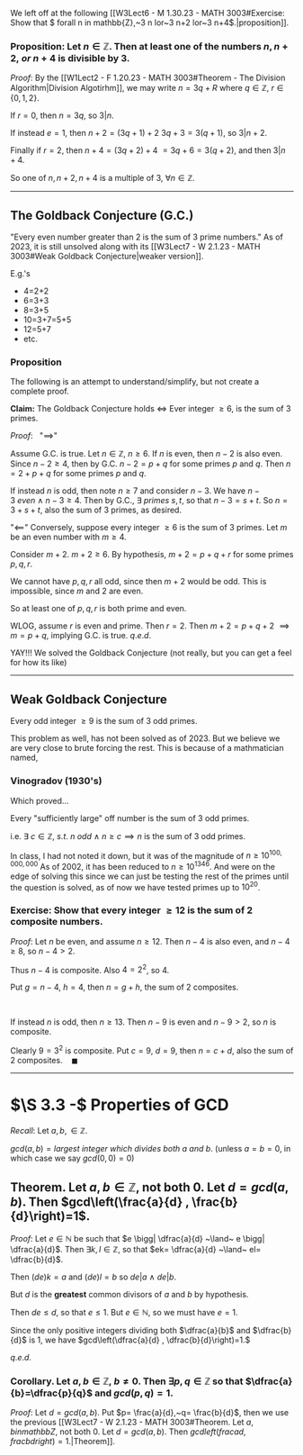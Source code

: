We left off at the following [[W3Lect6 - M 1.30.23 - MATH 3003#Exercise: Show that $ forall n in mathbb{Z},~3 n lor~3 n+2 lor~3 n+4$.|proposition]].

### Proposition: Let $n\in \mathbb{Z}$. Then at least one of the numbers $n,n+2,~or~n+4$ is divisible by $3$.

$Proof:$ By the [[W1Lect2 - F 1.20.23 - MATH 3003#Theorem - The Division Algorithm|Division Algotirhm]], we may write
$n=3q+R$ where $q\in \mathbb{Z},~r\in\{0,1,2\}$.

If $r=0$, then $n=3q$, so $3|n$.

If instead $e=1$, then $n+2=(3q+1)+2$
$3q+3=3(q+1)$, so $3|n+2$.

Finally if $r=2$, then $n+4=(3q+2)+4$
$=3q+6 =3(q+2)$, and then $3|n+4$.

So one of $n,n+2,n+4$ is a multiple of $3,~\forall n\in\mathbb{Z}.$ 



---

## The Goldback Conjecture (G.C.)

"Every even number greater than 2 is the sum of 3 prime numbers."
As of 2023, it is still unsolved along with its [[W3Lect7 - W 2.1.23 - MATH 3003#Weak Goldback Conjecture|weaker version]].

E.g.'s
- 4=2+2
- 6=3+3
- 8=3+5
- 10=3+7=5+5
- 12=5+7
- etc.

### Proposition
The following is an attempt to understand/simplify, but not create a complete proof.

**Claim:** The Goldback Conjecture holds $\iff$ Ever integer $\geq6$, is the sum of $3$ primes.

$Proof:~~$ "$\implies$"

Assume G.C. is true. Let $n\in \mathbb{Z}, ~n \geq 6$.
If $n$ is even, then $n-2$ is also even. 
Since $n-2\geq 4$, then by G.C.
$n-2=p+q$ for some primes $p$ and $q$.
Then $n=2+p+q$ for some primes $p$ and $q$.

If instead $n$ is odd, then note $n\geq 7$ and consider $n-3$.
We have $n-3~even ~\land~ n-3\geq 4$.
Then by G.C., $\exists~primes~s,t,$ so that $n-3=s+t$.
So $n=3+s+t,$ also the sum of 3 primes, as desired.

"$\impliedby$"
Conversely, suppose every integer $\geq 6$ is the sum of $3$ primes.
Let $m$ be an even number with $m\geq 4.$

Consider $m+2$. $m+2\geq 6$.
By hypothesis, $m+2=p+q+r$ for some primes $p,q,r$.

We cannot have $p,q,r$ all odd, since then $m+2$ would be odd. 
This is impossible, since $m$ and $2$ are even.

So at least one of $p,q,r$ is both prime and even. 

WLOG, assume $r$ is even and prime. Then $r=2$.
Then
$m+2=p+q+2$
$\implies m=p+q$, implying G.C. is true.
$q.e.d.$
 
YAY!!! We solved the Goldback Conjecture 
(not really, but you can get a feel for how its like)



---

## Weak Goldback Conjecture

Every odd integer $\geq 9$ is the sum of $3$ odd primes.

This problem as well, has not been solved as of 2023. But we believe we are very close to brute forcing the rest. This is because of a mathmatician named,

### Vinogradov (1930's)
Which proved...

Every "sufficiently large" off number is the sum of $3$ odd primes.

i.e. $\exists~ c\in \mathbb{Z},~s.t.~n~odd~\land~n\geq c \implies n$ is the sum of $3$ odd primes.

In class, I had not noted it down, but it was of the magnitude of $n\geq 10^{100,000,000}$
As of 2002, it has been reduced to $n\geq 10^{1346}$. And were on the edge of solving this since we can just be testing the rest of the primes until the question is solved, as of now we have tested primes up to $10^20$.

### Exercise: Show that every integer $\geq 12$ is the sum of 2 composite numbers.

$Proof:$ 
Let $n$ be even, and assume $n\geq 12$.
Then $n-4$ is also even, and $n-4\geq 8$, so $n-4>2$. 

Thus $n-4$ is composite. Also $4=2^{2}$, so $4$.

Put $g=n-4,~h=4$,
then $n=g+h$, the sum of $2$ composites.

<br>

If instead $n$ is odd, then $n\geq 13$. 
Then $n-9$ is even and $n-9>2$, 
so $n$ is composite.

Clearly $9=3^2$ is composite. Put $c=9,~d=9$, then $n=c+d$, also the sum of 2 composites. $~~~\blacksquare$

---
# $\S 3.3 -$ Properties of GCD

$Recall:$ Let $a,b,\in \mathbb{Z}$.

$gcd(a,b)= largest~integer~which~divides~both~a~and~b.$
(unless $a=b=0$, in which case we say $gcd(0,0)=0$)

## Theorem. Let $a,b\in \mathbb{Z},$ not both $0$. Let $d=gcd(a,b)$. Then $gcd\left(\frac{a}{d} , \frac{b}{d}\right)=1$.

$Proof:$ 
Let $e\in \mathbb{N}$ be such that $e \bigg| \dfrac{a}{d} ~\land~ e \bigg| \dfrac{a}{d}$.
Then $\exists k,l \in \mathbb{Z}$, so that $ek= \dfrac{a}{d} ~\land~ el= \dfrac{b}{d}$. 

Then $(de)k=a$ and $(de)l=b$
so $de|a ~\land~ de|b$. 

But $d$ is the **greatest** common divisors of $a$ and $b$ by hypothesis. 

Then $de\leq d$, so that $e\leq 1$.
But $e\in \mathbb{N}$, so we must have $e=1$.

Since the only positive integers dividing both $\dfrac{a}{b}$ and $\dfrac{b}{d}$ is $1$, we have $gcd\left(\dfrac{a}{d} , \dfrac{b}{d}\right)=1.$

$q.e.d.$



### Corollary. Let $a,b\in \mathbb{Z},~b\neq 0$. Then $\exists p,q \in \mathbb{Z}$ so that $\dfrac{a}{b}=\dfrac{p}{q}$ and $gcd(p,q)=1$.

$Proof:$
Let $d=gcd(a,b).$ 
Put $p= \frac{a}{d},~q= \frac{b}{d}$, then we use the previous [[W3Lect7 - W 2.1.23 - MATH 3003#Theorem. Let $a,b in mathbb{Z},$ not both $0$. Let $d=gcd(a,b)$. Then $gcd left( frac{a}{d} , frac{b}{d} right)=1$.|Theorem]].